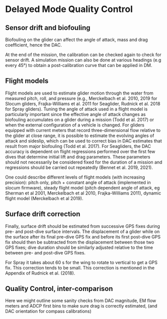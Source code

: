 # Delayed Mode Quality Control

## Sensor drift and biofouling
Biofouling on the glider can affect the angle of attack, mass and drag coefficient, hence the DAC.

At the end of the mission, the calibration can be checked again to check for sensor drift. 
A simulation mission can also be done at various headings (e.g every 45°) to obtain a post-calibration curve that can be applied in DM.

## Flight models
Flight models are used to estimate glider motion through the water from measured pitch, roll, and pressure (e.g., Merckelbach et al. 2010, 2019 for Slocum gliders, Frajka-Williams et al. 2011 for Seaglider, Rudnick et al. 2018 for Spray gliders). 
Tuning the angle of attack used in a flight model is particularly important since the effective angle of attack changes as biofouling accumulates on a glider during a mission (Todd et al. 2017) or when the external configuration of a vehicle is changed. 
For gliders equipped with current meters that record three-dimensional flow relative to the glider at close range, it is possible to estimate the evolving angles of attack and sideslip, which can be used to correct bias in DAC estimates that result from major biofouling (Todd et al. 2017). 
For Seagliders, the DAC accuracy is dependent on flight regressions performed over the first few dives that determine initial lift and drag parameters. 
These parameters should not necessarily be considered fixed for the duration of a mission and regressions should be carried out repeatedly (Bennet et al. 2019, 2021).

One could describe different levels of flight models (with increasing precision): pitch only, pitch + constant angle of attack (implemented in slocum firmware), steady flight model (pitch dependent angle of attack, eg Sherman et al 2001, Merckelbach et al 2010, Frajka-Williams 2011), dynamic flight model (Merckelbach et al 2019).

## Surface drift correction
Finally, surface drift should be estimated from successive GPS fixes during pre- and post-dive surface intervals. 
The displacement of a glider while on the surface after its final pre-dive GPS fix and before its first post-dive GPS fix should then be subtracted from the displacement between those two GPS fixes; dive duration should be similarly adjusted relative to the time between pre- and post-dive GPS fixes.

For Spray it takes about  60 s for the wing to rotate to vertical to get a GPS fix. 
This correction tends to be small. 
This correction is mentioned in the Appendix of Rudnick et al. (2018).

## Quality Control, inter-comparison
Here we might outline some sanity checks from DAC magnitude, EM flow meters and ADCP first bins to make sure drag is correctly estimated, (and DAC orientation for compass calibrations)

